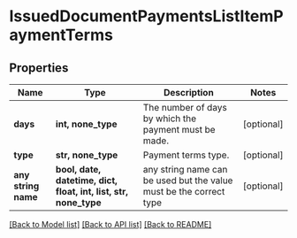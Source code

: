 # IssuedDocumentPaymentsListItemPaymentTerms


## Properties
Name | Type | Description | Notes
------------ | ------------- | ------------- | -------------
**days** | **int, none_type** | The number of days by which the payment must be made. | [optional] 
**type** | **str, none_type** | Payment terms type. | [optional] 
**any string name** | **bool, date, datetime, dict, float, int, list, str, none_type** | any string name can be used but the value must be the correct type | [optional]

[[Back to Model list]](../README.md#documentation-for-models) [[Back to API list]](../README.md#documentation-for-api-endpoints) [[Back to README]](../README.md)


